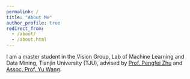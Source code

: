 ```yaml
---
permalink: /
title: "About Me"
author_profile: true
redirect_from: 
  - /about/
  - /about.html
---
```

I am a master student in the Vision Group, Lab of Machine Learning and Data Mining, Tianjin University (TJU), advised by [Prof. Pengfei Zhu](https://aiskyeye.com/) and [Assoc. Prof. Yu Wang](https://wangyutju.github.io/). 
